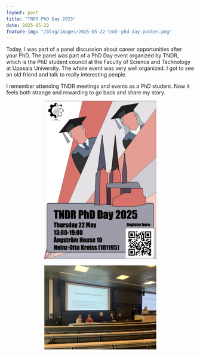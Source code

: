 ```yaml
---
layout: post
title: "TNDR PhD Day 2025"
date: 2025-05-22
feature-img: "/blog/images/2025-05-22-tndr-phd-day-poster.png"
---
```


Today, I was part of a panel discussion about career opportunities after your PhD. The panel was part of a PhD Day event organized by TNDR, which is the PhD student council at the Faculty of Science and Technology at Uppsala University. The whole event was very well organized. I got to see an old friend and talk to really interesting people. 

I remember attending TNDR meetings and events as a PhD student. Now it feels both strange and rewarding to go back and share my story.

<p align="center">
<img src="/blog/images/2025-05-22-tndr-phd-day-poster.png" width="300">
</p>

<p align="center">
<img src="/blog/images/2025-05-22-tndr-panel.jpg" width="300">
</p>
